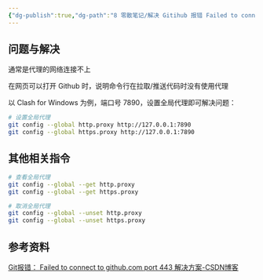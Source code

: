 ```yaml
---
{"dg-publish":true,"dg-path":"8 零散笔记/解决 Gitihub 报错 Failed to connect to github.com port 443.md","permalink":"/8 零散笔记/解决 Gitihub 报错 Failed to connect to github.com port 443/","created":"2024-08-20","updated":"2024-08-20"}
---
```



## 问题与解决

通常是代理的网络连接不上

在网页可以打开 Github 时，说明命令行在拉取/推送代码时没有使用代理

以 Clash for Windows 为例，端口号 7890，设置全局代理即可解决问题：

```bash
# 设置全局代理
git config --global http.proxy http://127.0.0.1:7890 
git config --global https.proxy http://127.0.0.1:7890
```

## 其他相关指令

```bash
# 查看全局代理
git config --global --get http.proxy
git config --global --get https.proxy
```

```bash
# 取消全局代理
git config --global --unset http.proxy
git config --global --unset https.proxy
```

## 参考资料

[Git报错： Failed to connect to github.com port 443 解决方案-CSDN博客](https://blog.csdn.net/zpf1813763637/article/details/128340109)